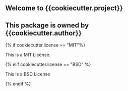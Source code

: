 ## Welcome to {{cookiecutter.project}}

## This package is owned by {{cookiecutter.author}}

{% if cookiecutter.license == "MIT"%}

This is a MIT License.

{% elif cookiecutter.license == "BSD" %}

This is a BSD License

{% endif %}